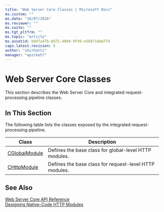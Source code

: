 ```yaml
---
title: "Web Server Core Classes | Microsoft Docs"
ms.custom: ""
ms.date: "10/07/2016"
ms.reviewer: ""
ms.suite: ""
ms.tgt_pltfrm: ""
ms.topic: "article"
ms.assetid: bd47a47b-8d71-4094-9f49-e58971ded774
caps.latest.revision: 5
author: "shirhatti"
manager: "wpickett"
---
```

# Web Server Core Classes
This section describes the Web Server Core and integrated request-processing pipeline classes.  
  
## In This Section  
 The following table lists the classes exposed by the integrated request-processing pipeline.  
  
|Class|Description|  
|-----------|-----------------|  
|[CGlobalModule](../../../webdevelopment-reference\native-code-api\webdev-native-api-reference/cglobalmodule-class.md)|Defines the base class for global-level HTTP modules.|  
|[CHttpModule](../../../webdevelopment-reference\native-code-api\webdev-native-api-reference/chttpmodule-class.md)|Defines the base class for request-level HTTP modules.|  
  
## See Also  
 [Web Server Core API Reference](../../../webdevelopment-reference\native-code-api\webdev-native-api-reference/web-server-core-api-reference.md)   
 [Designing Native-Code HTTP Modules](../../../webdevelopment-reference\native-code-development-overview\native-code-dev-overview/designing-native-code-http-modules.md)